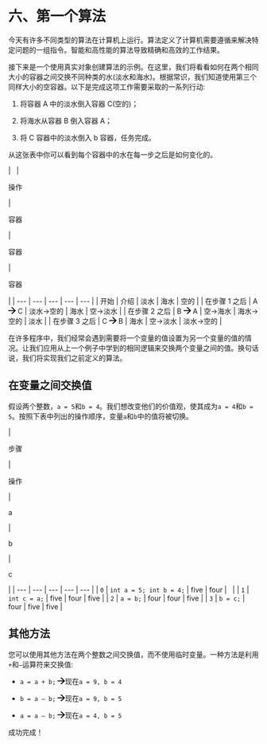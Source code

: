 # 六、第一个算法

今天有许多不同类型的算法在计算机上运行。算法定义了计算机需要遵循来解决特定问题的一组指令。智能和高性能的算法导致精确和高效的工作结果。

接下来是一个使用真实对象创建算法的示例。在这里，我们将看看如何在两个相同大小的容器之间交换不同种类的水(淡水和海水)。根据常识，我们知道使用第三个同样大小的空容器。以下是完成这项工作需要采取的一系列行动:

1.  将容器 A 中的淡水倒入容器 C(空的)；

2.  将海水从容器 B 倒入容器 A；

3.  将 C 容器中的淡水倒入 b 容器，任务完成。

从这张表中你可以看到每个容器中的水在每一步之后是如何变化的。

<colgroup><col class="tcol1 align-left"> <col class="tcol2 align-left"> <col class="tcol3 align-left"> <col class="tcol4 align-left"> <col class="tcol5 align-left"></colgroup> 
|   | 

操作

 | 

容器

 | 

容器

 | 

容器

 |
| --- | --- | --- | --- | --- |
| 开始 | 介绍 | 淡水 | 海水 | 空的 |
| 在步骤 1 之后 | A ![img/485723_1_En_6_Figa_HTML.gif](img/485723_1_En_6_Figa_HTML.gif) C | 淡水->空的 | 海水 | 空->淡水 |
| 在步骤 2 之后 | B ![img/485723_1_En_6_Figa_HTML.gif](img/485723_1_En_6_Figa_HTML.gif) A | 空->海水 | 海水->空的 | 淡水 |
| 在步骤 3 之后 | C ![img/485723_1_En_6_Figa_HTML.gif](img/485723_1_En_6_Figa_HTML.gif) B | 海水 | 空->淡水 | 淡水->空的 |

在许多程序中，我们经常会遇到需要将一个变量的值设置为另一个变量的值的情况。让我们应用从上一个例子中学到的相同逻辑来交换两个变量之间的值。换句话说，我们将实现我们之前定义的算法。

## 在变量之间交换值

假设两个整数，`a = 5`和`b = 4`。我们想改变他们的价值观，使其成为`a = 4`和`b = 5`。按照下表中列出的操作顺序，变量`a`和`b`中的值将被切换。

<colgroup><col class="tcol1 align-left"> <col class="tcol2 align-left"> <col class="tcol3 align-left"> <col class="tcol4 align-left"> <col class="tcol5 align-left"></colgroup> 
| 

步骤

 | 

操作

 | 

a

 | 

b

 | 

c

 |
| --- | --- | --- | --- | --- |
| `0` | `int a = 5; int b = 4;` | five | four |   |
| `1` | `int c = a;` | five | four | five |
| `2` | `a = b;` | four | four | five |
| `3` | `b = c;` | four | five | five |

## 其他方法

您可以使用其他方法在两个整数之间交换值，而不使用临时变量。一种方法是利用`+`和`–`运算符来交换值:

*   `a = a + b;` ![img/485723_1_En_6_Figa_HTML.gif](img/485723_1_En_6_Figa_HTML.gif)现在`a = 9, b = 4`

*   `b = a – b;` ![img/485723_1_En_6_Figa_HTML.gif](img/485723_1_En_6_Figa_HTML.gif)现在`a = 9, b = 5`

*   `a = a – b;` ![img/485723_1_En_6_Figa_HTML.gif](img/485723_1_En_6_Figa_HTML.gif)现在`a = 4, b = 5`

成功完成！